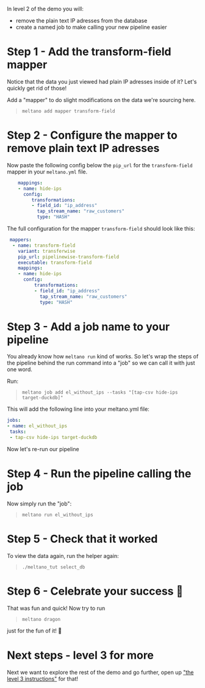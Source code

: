 In level 2 of the demo you will:
- remove the plain text IP adresses from the database
- create a named job to make calling your new pipeline easier

# Step 1 - Add the transform-field mapper

Notice that the data you just viewed had plain IP adresses inside of it? Let's quickly get rid of those!

Add a "mapper" to do slight modifications on the data we're sourcing here.

> `meltano add mapper transform-field`

# Step 2 - Configure the mapper to remove plain text IP adresses

 Now paste the following config below the `pip_url` for the `transform-field` mapper in your `meltano.yml` file.

```yaml
    mappings:
    - name: hide-ips
      config:
         transformations:
         - field_id: "ip_address"
           tap_stream_name: "raw_customers"
           type: "HASH"
```

The full configuration for the mapper `transform-field` should look like this:

 ```yaml
  mappers:
   - name: transform-field
     variant: transferwise
     pip_url: pipelinewise-transform-field
     executable: transform-field
     mappings:
     - name: hide-ips
       config:
           transformations:
           - field_id: "ip_address"
             tap_stream_name: "raw_customers"
             type: "HASH"
 ```

# Step 3 - Add a job name to your pipeline

You already know how `meltano run` kind of works. So let's wrap the steps of the pipeline behind the run command into a "job" so we can call it with just one word.

Run:
> `meltano job add el_without_ips --tasks "[tap-csv hide-ips target-duckdb]"`

This will add the following line into your meltano.yml file:

 ```yaml
jobs:
- name: el_without_ips
  tasks:
  - tap-csv hide-ips target-duckdb
 ```

Now let's re-run our pipeline

# Step 4 - Run the pipeline calling the job
Now simply run the "job":

> `meltano run el_without_ips`

# Step 5 - Check that it worked

To view the data again, run the helper again:

> `./meltano_tut select_db`

# Step 6 - Celebrate your success 🎉

That was fun and quick! Now try to run

> `meltano dragon`

just for the fun of it! 🐉

# Next steps - level 3 for more
Next we want to explore the rest of the demo and go further, open up ["the level 3 instructions"](level3.md) for that!
